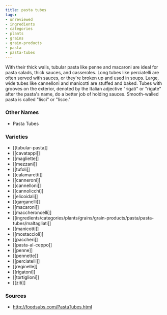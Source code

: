 ```yaml
---
title: pasta tubes
tags:
- unreviewed
- ingredients
- categories
- plants
- grains
- grain-products
- pasta
- pasta-tubes
---
```

With their thick walls, tubular pasta like penne and macaroni are ideal for pasta salads, thick sauces, and casseroles. Long tubes like perciatelli are often served with sauces, or they're broken up and used in soups. Large, wide tubes like cannelloni and manicotti are stuffed and baked. Tubes with grooves on the exterior, denoted by the Italian adjective "rigati" or "rigate" after the pasta's name, do a better job of holding sauces. Smooth-walled pasta is called "lisci" or "lisce."

### Other Names

* Pasta Tubes

### Varieties

* [[tubular-pasta]]
* [[cavatappi]]
* [[magliette]]
* [[mezzani]]
* [[tufoli]]
* [[calamaretti]]
* [[canneroni]]
* [[cannelloni]]
* [[cannolicchi]]
* [[elicoidali]]
* [[garganelli]]
* [[macaroni]]
* [[maccheroncelli]]
* [[ingredients/categories/plants/grains/grain-products/pasta/pasta-tubes/maltagliati]]
* [[manicotti]]
* [[mostaccioli]]
* [[paccheri]]
* [[pasta-al-ceppo]]
* [[penne]]
* [[pennette]]
* [[perciatelli]]
* [[reginelle]]
* [[rigatoni]]
* [[tortiglioni]]
* [[ziti]]

### Sources
* http://foodsubs.com/PastaTubes.html
